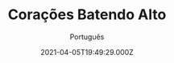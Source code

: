 ---
id: 'a0434720-b3eb-4cd9-898e-60a38d405aa2'
type: 'movie' # Filme, Série, Anime
title: "Corações Batendo Alto"
synopsis: ["Frank (Nick Offerman) é um pai solteiro que não está preparado para se despedir de sua filha, que em breve se mudará para seguir seu sonho de estudar medicina. Ele é dono de uma gravadora que está falindo, mas espera manter contato com a filha através da paixão que dividem: a música. Um pouco antes da mudança, Frank sugere que os dois iniciem uma banda, a “We’re Not A Band”. Uma das músicas compostas pela dupla viraliza instantaneamente na internet. Agora, Sam precisa decidir entre cursar a faculdade de medicina, um dos maiores objetivos de sua vida, ou se continua ao lado do pai, se dedicando a banda e a carreira de cantora.",
]
originalTitle: "Hearts Beat Loud"
date: '2021-04-05T19:49:29.000Z'
update: '2021-04-05T19:49:29.000Z'
releaseDate: '2018-06-08T03:00:00.000Z'
imdb:
  rating: '6.9' # 8.5
  id: '' # tt0470752
duration: '1h 37 Min'
trailer:
  urls: [
    'LNZWMf4Hlpg',
  ]
tags: ['720p', '1080p', '720p']
genre: ['Comédia', 'Drama'] #
quality: 'BluRay' # BluRay, WEB-DL, HDTV, WEB-DL4K, WEB-DLe
format: 'Mkv | Mp4' # MKV, MP4, TS
audio: 'Português, Inglês' # Dublado, Legendado, Dual Audio, Dub & Leg
subtitle: 'Português' # Português, inglês,
size: '820 MB | 952 MB | 1.67 GB' # 4.8 GB
audioQuality: 10
videoQuality: 10
directors: []
#  - name: 'Lana Wachowski'
#    image: ''
#  - name: 'Lilly Wachowski'
#    image: ''
cast: []
#  - name: 'Keanu Reeves'
#    image: ''
#    characterName: 'Neo'
writers: []
#  - name: ''
#    image: ''
maturityRating:
  age: '' # L , 10, 12, 14, 16, 18
  topics: [''] # Violence, Illegal drugs, Inappropriate Language, Legal Drugs, Sexual Content, Extreme Violence
###########################################
download:
  
  - url: 'magnet:?xt=urn:btih:70160E5AE57D9C90F0FCE3A7C52D1791237024BF&dn=LAPUMiA.Org%20-%20Cora%c3%a7%c3%b5es%20Batendo%20Alto%202019%20%28720p%29&tr=udp%3a%2f%2ftracker.openbittorrent.com%3a80%2fannounce&tr=udp%3a%2f%2ftracker.opentrackr.org%3a1337%2fannounce'
    resolution: '720p' # 720p, 1080p, 4K,
    audio: 'Dual Áudio' # Dublado, Legendado, Dual Audio
    size: '' # 4.8 GB
    quality: '' # BluRay, WEB-DL
    format: '' # MKV
  - url: 'magnet:?xt=urn:btih:A781C90FFD39CAAF673F7A7E72B2FBDF3A6D7FBF&dn=LAPUMiA.Org%20-%20Cora%c3%a7%c3%b5es%20Batendo%20Alto%202019%20%281080p%29&tr=udp%3a%2f%2ftracker.openbittorrent.com%3a80%2fannounce&tr=udp%3a%2f%2ftracker.opentrackr.org%3a1337%2fannounce'
    resolution: '1080p' # 720p, 1080p, 4K,
    audio: 'Dual Áudio' # Dublado, Legendado, Dual Audio
    size: '' # 4.8 GB
    quality: '' # BluRay, WEB-DL
    format: '' # MKV
  - url: 'magnet:?xt=urn:btih:9A5CFAAB8CB1529BD9E26D3E30E6E5FBF42FD2B3&dn=LAPUMiA.Org%20-%20Cora%c3%a7%c3%b5es%20Batendo%20Alto%202019%20%28720p-Mp4%29&tr=udp%3a%2f%2ftracker.openbittorrent.com%3a80%2fannounce&tr=udp%3a%2f%2ftracker.opentrackr.org%3a1337%2fannounce'
    resolution: '720p' # 720p, 1080p, 4K,
    audio: 'Dublado' # Dublado, Legendado, Dual Audio
    size: '' # 4.8 GB
    quality: '' # BluRay, WEB-DL
    format: '' # MKV
images:
  cover: '/assets/movies/coracoes-batendo-alto.jpg'
  background: '/assets/movies/'
---